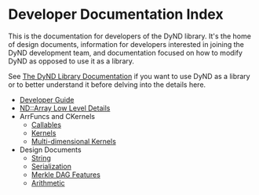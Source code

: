 Developer Documentation Index
=============================

This is the documentation for developers of the DyND library. It's the home of design documents, information for developers interested in joining the DyND development team, and documentation focused on how to modify DyND as opposed to use it as a library.

See [The DyND Library Documentation](../docs/index.md) if you want to use DyND as a library or to better understand it before delving into the details here.

 * [Developer Guide](developer-guide.md)
 * [ND::Array Low Level Details](ndarray_lowlevel.md)
 * ArrFuncs and CKernels
   * [Callables](../docs/callables.md)
   * [Kernels](../docs/kernels.md)
   * [Multi-dimensional Kernels](multidim_kernels.md)
 * Design Documents
   * [String](string-design.md)
   * [Serialization](serialization-design.md)
   * [Merkle DAG Features](merkledag-design.md)
   * [Arithmetic](arithmetic-design.md)
